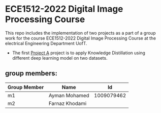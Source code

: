 # ECE1512-2022 Digital Image Processing Course

This repo includes the implementation of two projects as a part of a group work for the course ECE1512-2022 Digital Image Processing Course at the electrical Engineering Department UofT.

* The first [Project A](./Project%20A/README.md) project is to apply Knowledge Distillation using different deep learning model on two datasets.  

## group members:

| Group Member | Name | Id |
|--------------|------|----|
| m1 | Ayman Mohamed | 1009079462|
| m2 | Farnaz Khodami | |
